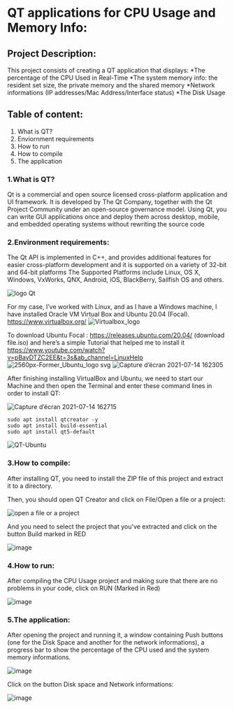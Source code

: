  # QT applications for CPU Usage and Memory Info:
## Project Description:
 This project consists of creating a QT application that displays:
 *The percentage of the CPU Used in Real-Time
 *The system memory info: the resident set size, the private memory and the shared memory
 *Network informations (IP addresses/Mac Address/Interface status)
 *The Disk Usage
 
 ## Table of content:
 1. What is QT?
 2. Enviornment requirements
 3. How to run
 4. How to compile
 5. The application
 
### 1.What is QT?
Qt is a commercial and open source licensed cross-platform application and UI framework. It is developed by The Qt Company, together with the Qt Project Community under an open-source governance model. Using Qt, you can write GUI applications once and deploy them across desktop, mobile, and embedded operating systems without rewriting the source code 
 
### 2.Environment requirements:
The Qt API is implemented in C++, and provides additional features for easier cross-platform development and it is supported on a variety of 32-bit and 64-bit platforms
 The Supported Platforms include Linux, OS X, Windows, VxWorks, QNX, Android, iOS, BlackBerry, Sailfish OS and others.
 
 ![logo Qt](https://user-images.githubusercontent.com/60946152/125640362-483b50c3-be40-44f4-9d88-4114c3310a9c.png)
 
For my case, I’ve worked with Linux, and as I have a Windows machine, I have installed  Oracle VM Virtual Box and Ubuntu 20.04 (Focal).
https://www.virtualbox.org/
![Virtualbox_logo](https://user-images.githubusercontent.com/60946152/125640732-1519a720-c4c7-414f-98e0-87c9e5b53974.png)

To download Ubuntu Focal : https://releases.ubuntu.com/20.04/ (download file.iso) and here’s a simple Tutorial that helped me to install it https://www.youtube.com/watch?v=pBayDTZC2EE&t=3s&ab_channel=LinuxHelp
![2560px-Former_Ubuntu_logo svg](https://user-images.githubusercontent.com/60946152/125647670-b237b514-7ca8-4564-afa4-38f72bdb68f7.png)
![Capture d’écran 2021-07-14 162305](https://user-images.githubusercontent.com/60946152/125648267-3bc6c56b-a225-4e49-978a-a11afe72a5a9.png)


After finishing installing VirtualBox and Ubuntu, we need to start our Machine and then open the Terminal and enter these command lines in order to install QT:

![Capture d’écran 2021-07-14 162715](https://user-images.githubusercontent.com/60946152/125649230-cf27e3e7-1240-456d-9682-4a91d2356d9e.png)
```ssh
sudo apt install qtcreator -y
sudo apt install build-essential
sudo apt install qt5-default

```


![QT-Ubuntu](https://user-images.githubusercontent.com/60946152/125772099-7acb035f-abc9-4588-a86e-8f4e85212fb8.PNG)
### 3.How to compile:
After installing QT, you need to install the ZIP file of this project and extract it to a directory.

Then, you should open QT Creator and click on File/Open a file or a project:

![open a file or a project](https://user-images.githubusercontent.com/60946152/125775097-815c1ceb-0ab8-4b47-b16b-a8811e2f9f32.png)

And you need to select the project that you've extracted and click on the button Build marked in RED

![image](https://user-images.githubusercontent.com/60946152/128646474-19d65c4d-e43d-4624-9ed2-adb556b6a858.png)


### 4.How to run:

After compiling the CPU Usage project and making sure that there are no problems in your code, click on RUN (Marked in Red)

![image](https://user-images.githubusercontent.com/60946152/128646592-43b20596-649d-42a0-80df-a4b4b8960f22.png)


### 5.The application:
After opening the project and running it, a window containing Push buttons (one for the Disk Space and another for the network informations), a progress bar to show the percentage of the CPU used and the system memory informations.

![image](https://user-images.githubusercontent.com/60946152/128647186-d5f680d6-a1b1-45ee-8e61-4dcc87299b6d.png)

Click on the button Disk space and Network informations:

![image](https://user-images.githubusercontent.com/60946152/128647200-28e2d6c8-f9bb-4748-9a67-eaadc3f53d70.png)






